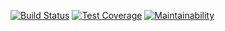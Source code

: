 [![Build Status](https://travis-ci.com/ivan-nor/project-lvl1-s486.svg?branch=master)](https://travis-ci.com/ivan-nor/project-lvl1-s486) 
[![Test Coverage](https://api.codeclimate.com/v1/badges/a99a88d28ad37a79dbf6/test_coverage)](https://codeclimate.com/github/codeclimate/codeclimate/test_coverage) 
[![Maintainability](https://api.codeclimate.com/v1/badges/a99a88d28ad37a79dbf6/maintainability)](https://codeclimate.com/github/codeclimate/codeclimate/maintainability) 